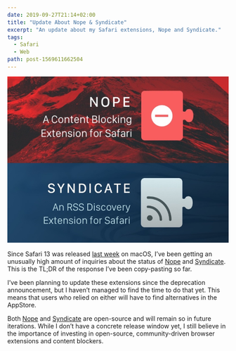 ```yaml
---
date: 2019-09-27T21:14+02:00
title: "Update About Nope & Syndicate"
excerpt: "An update about my Safari extensions, Nope and Syndicate."
tags:
  - Safari
  - Web
path: post-1569611662504
---
```


[![Nope & Syndicate](assets/image-1569611662504.jpg)](assets/image-1569611662504.jpg)

Since Safari 13 was released [last week](https://developer.apple.com/documentation/safari_release_notes/safari_13_release_notes) on macOS, I’ve been getting an unusually high amount of inquiries about the status of [Nope](https://redalemeden.com/nope/) and [Syndicate](https://redalemeden.com/syndicate/). This is the TL;DR of the response I’ve been copy-pasting so far.

I’ve been planning to update these extensions since the deprecation announcement, but I haven’t managed to find the time to do that yet. This means that users who relied on either will have to find alternatives in the AppStore.

Both [Nope](https://github.com/kaishin/nope) and [Syndicate](https://github.com/kaishin/syndicate) are open-source and will remain so in future iterations. While I don’t have a concrete release window yet, I still believe in the importance of investing in open-source, community-driven browser extensions and content blockers.
